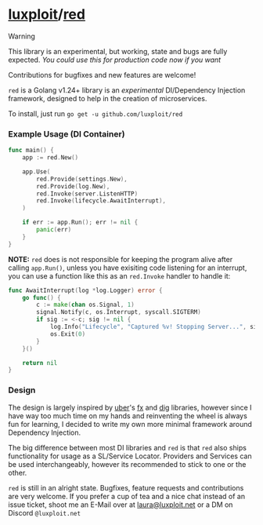 # [luxploit](https://luxploit.net)/[red](https://github.com/luxploit/red)

> [!WARNING]
> This library is an experimental, but working, state and bugs are fully expected. _You could use this for production code now if you want_
>
> Contributions for bugfixes and new features are welcome!

`red` is a Golang v1.24+ library is an _experimental_ DI/Dependency Injection framework, designed to help in the creation of microservices.

To install, just run `go get -u github.com/luxploit/red`

### Example Usage (DI Container)

```go
func main() {
    app := red.New()

	app.Use(
		red.Provide(settings.New),
		red.Provide(log.New),
        red.Invoke(server.ListenHTTP)
		red.Invoke(lifecycle.AwaitInterrupt),
	)

	if err := app.Run(); err != nil {
		panic(err)
	}
}
```

**NOTE:** `red` does is not responsible for keeping the program alive after calling `app.Run()`, unless you have exisiting code listening for an interrupt, you can use a function like this as an `red.Invoke` handler to handle it:

```go
func AwaitInterrupt(log *log.Logger) error {
	go func() {
		c := make(chan os.Signal, 1)
		signal.Notify(c, os.Interrupt, syscall.SIGTERM)
		if sig := <-c; sig != nil {
			log.Info("Lifecycle", "Captured %v! Stopping Server...", sig)
			os.Exit(0)
		}
	}()

	return nil
}
```

### Design

The design is largely inspired by [uber](https://github.com/uber-go)'s [fx](https://github.com/uber-go/fx) and [dig](https://github.com/uber-go/dig) libraries, however since I have way too much time on my hands and reinventing the wheel is always fun for learning, I decided to write my own more minimal framework around Dependency Injection.

The big difference between most DI libraries and `red` is that `red` also ships functionality for usage as a SL/Service Locator. Providers and Services can be used interchangeably, however its recommended to stick to one or the other.

`red` is still in an alright state. Bugfixes, feature requests and contributions are very welcome. If you prefer a cup of tea and a nice chat instead of an issue ticket, shoot me an E-Mail over at [laura@luxploit.net](mailto:laura@luxploit.net) or a DM on Discord `@luxploit.net`
